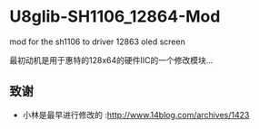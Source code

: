 U8glib-SH1106_12864-Mod
=======================

mod for the sh1106 to driver 12863 oled screen

最初动机是用于惠特的128x64的硬件IIC的一个修改模块...

## 致谢
* 小林是最早进行修改的
:http://www.14blog.com/archives/1423
